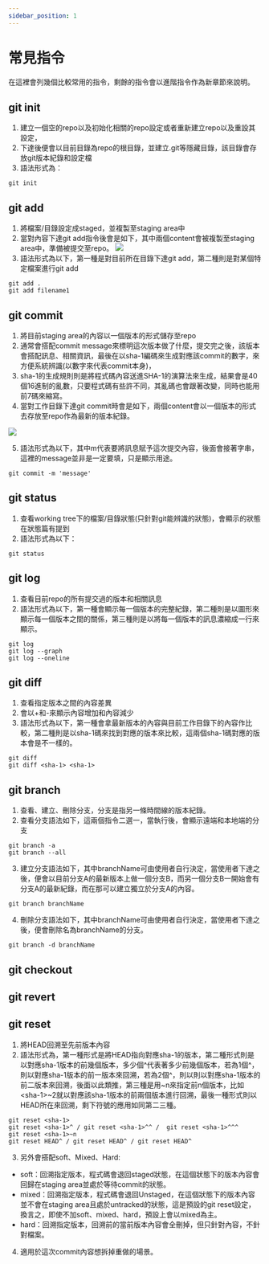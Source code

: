 ```yaml
---
sidebar_position: 1
---
```


# 常見指令
在這裡會列幾個比較常用的指令，剩餘的指令會以進階指令作為新章節來說明。

## git init
1. 建立一個空的repo以及初始化相關的repo設定或者重新建立repo以及重設其設定，
2. 下達後便會以目前目錄為repo的根目錄，並建立.git等隱藏目錄，該目錄會存放git版本紀錄和設定檔
3. 語法形式為：

```
git init
```

## git add
1. 將檔案/目錄設定成staged，並複製至staging area中
2. 當對內容下達git add指令後會是如下，其中兩個content會被複製至staging area中，準備被提交至repo。
![](https://res.cloudinary.com/dqfxgtyoi/image/upload/v1632562545/blog/git/anExample2OfGitStorage_s1tpcw.png)
3. 語法形式為以下，第一種是對目前所在目錄下達git add，第二種則是對某個特定檔案進行git add
```
git add .
git add filename1
```


## git commit
1. 將目前staging area的內容以一個版本的形式儲存至repo
2. 通常會搭配commit message來標明這次版本做了什麼，提交完之後，該版本會搭配訊息、相關資訊，最後在以sha-1編碼來生成對應該commit的數字，來方便系統辨識(以數字來代表commit本身)，
3. sha-1的生成規則則是將程式碼內容送進SHA-1的演算法來生成，結果會是40個16進制的亂數，只要程式碼有些許不同，其亂碼也會跟著改變，同時也能用前7碼來縮寫。
4. 當對工作目錄下達git commit時會是如下，兩個content會以一個版本的形式去存放至repo作為最新的版本紀錄。

![](https://res.cloudinary.com/dqfxgtyoi/image/upload/v1632562545/blog/git/anExample3OfGitStorage_gqcrun.png)

5. 語法形式為以下，其中m代表要將訊息賦予這次提交內容，後面會接著字串，這裡的message並非是一定要填，只是顯示用途。

```
git commit -m 'message'
```


## git status
1. 查看working tree下的檔案/目錄狀態(只針對git能辨識的狀態)，會顯示的狀態在狀態篇有提到
2. 語法形式為以下：
```
git status
```

## git log
1. 查看目前repo的所有提交過的版本和相關訊息
2. 語法形式為以下，第一種會顯示每一個版本的完整紀錄，第二種則是以圖形來顯示每一個版本之間的關係，第三種則是以將每一個版本的訊息濃縮成一行來顯示。

```
git log
git log --graph
git log --oneline
```

## git diff
1. 查看指定版本之間的內容差異
2. 會以+和-來顯示內容增加和內容減少
2. 語法形式為以下，第一種會拿最新版本的內容與目前工作目錄下的內容作比較，第二種則是以sha-1碼來找到對應的版本來比較，這兩個sha-1碼對應的版本會是不一樣的。

```
git diff
git diff <sha-1> <sha-1> 
```
## git branch
1. 查看、建立、刪除分支，分支是指另一條時間線的版本紀錄。
2. 查看分支語法如下，這兩個指令二選一，當執行後，會顯示遠端和本地端的分支
```
git branch -a
git branch --all
```
3. 建立分支語法如下，其中branchName可由使用者自行決定，當使用者下達之後，便會以目前分支A的最新版本上做一個分支B，而另一個分支B一開始會有分支A的最新紀錄，而在那可以建立獨立於分支A的內容。
```
git branch branchName
```

4. 刪除分支語法如下，其中branchName可由使用者自行決定，當使用者下達之後，便會刪除名為branchName的分支。

```
git branch -d branchName
```

## git checkout

## git revert

## git reset
1. 將HEAD回溯至先前版本內容
2. 語法形式為，第一種形式是將HEAD指向對應sha-1的版本，第二種形式則是以對應sha-1版本的前幾個版本，多少個^代表著多少前幾個版本，若為1個^，則以對應sha-1版本的前一版本來回溯，若為2個^，則以則以對應sha-1版本的前二版本來回溯，後面以此類推，第三種是用~n來指定前n個版本，比如&lt;sha-1&gt;~2就以對應該sha-1版本的前兩個版本進行回溯，最後一種形式則以HEAD所在來回溯，剩下符號的應用如同第二三種。


```
git reset <sha-1> 
git reset <sha-1>^ / git reset <sha-1>^^ /  git reset <sha-1>^^^  
git reset <sha-1>~n
git reset HEAD^ / git reset HEAD^ / git reset HEAD^
```

3. 另外會搭配soft、Mixed、Hard:
 - soft：回溯指定版本，程式碼會退回staged狀態，在這個狀態下的版本內容會回歸在staging area並處於等待commit的狀態。
 - mixed：回溯指定版本，程式碼會退回Unstaged，在這個狀態下的版本內容並不會在staging area且處於untracked的狀態，這是預設的git reset設定，換言之，即使不加soft、mixed、hard，預設上會以mixed為主。
 - hard：回溯指定版本，回溯前的當前版本內容會全刪掉，但只針對內容，不針對檔案。

4. 適用於這次commit內容想拆掉重做的場景。



 